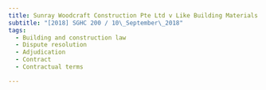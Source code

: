 ```yaml
---
title: Sunray Woodcraft Construction Pte Ltd v Like Building Materials (S) Pte Ltd 
subtitle: "[2018] SGHC 200 / 10\_September\_2018"
tags:
  - Building and construction law
  - Dispute resolution
  - Adjudication
  - Contract
  - Contractual terms

---
```


